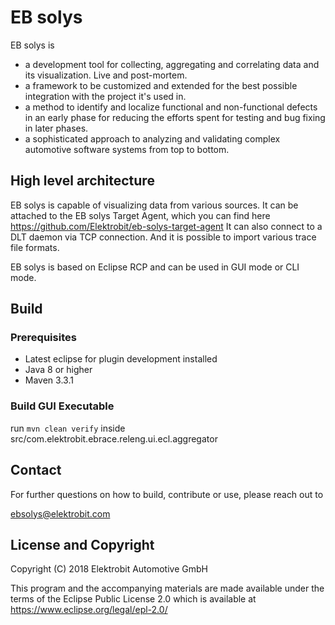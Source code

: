 # EB solys

EB solys is

* a development tool for collecting, aggregating and correlating data and its visualization. Live and post-mortem.
* a framework to be customized and extended for the best possible integration with the project it's used in.
* a method to identify and localize functional and non-functional defects in an early phase for reducing the efforts spent for testing and bug fixing in later phases.
* a sophisticated approach to analyzing and validating complex automotive software systems from top to bottom.

## High level architecture

EB solys is capable of visualizing data from various sources.
It can be attached to the EB solys Target Agent, which you can find here https://github.com/Elektrobit/eb-solys-target-agent
It can also connect to a DLT daemon via TCP connection.
And it is possible to import various trace file formats.

EB solys is based on Eclipse RCP and can be used in GUI mode or CLI mode.

## Build

### Prerequisites

* Latest eclipse for plugin development installed
* Java 8 or higher
* Maven 3.3.1

### Build GUI Executable

run `mvn clean verify` inside src/com.elektrobit.ebrace.releng.ui.ecl.aggregator

## Contact

For further questions on how to build, contribute or use, please reach out to

ebsolys@elektrobit.com

## License and Copyright

Copyright (C) 2018 Elektrobit Automotive GmbH

This program and the accompanying materials are made
available under the terms of the Eclipse Public License 2.0
which is available at https://www.eclipse.org/legal/epl-2.0/
